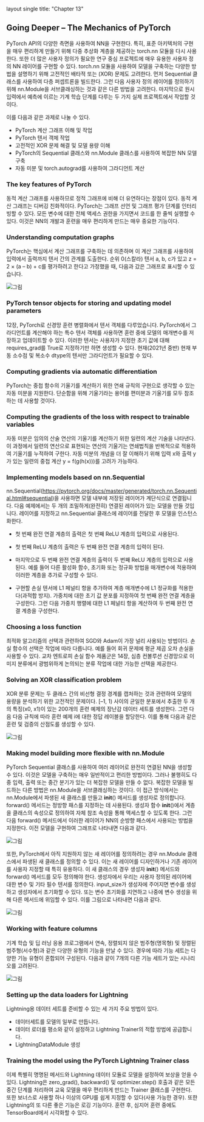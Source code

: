 layout single title: "Chapter 13"


## Going Deeper – The Mechanics of PyTorch

 PyTorch API의 다양한 측면을 사용하여 NN을 구현한다. 특히, 표준 아키텍처의 구현을 매우 편리하게 만들기 위해 다중 추상화 계층을 제공하는 torch.nn 모듈을 다시 사용한다. 또한 더 많은 사용자 정의가 필요한 연구 중심 프로젝트에 매우 유용한 사용자 정의 NN 레이어를 구현할 수 있다. 
torch.nn 모듈을 사용하여 모델을 구축하는 다양한 방법을 설명하기 위해 고전적인 배타적 또는 (XOR) 문제도 고려한다. 먼저 Sequential 클래스를 사용하여 다층 퍼셉트론을 빌드한다. 그런 다음 사용자 정의 레이어를 정의하기 위해 nn.Module을 서브클래싱하는 것과 같은 다른 방법을 고려한다. 마지막으로 원시 입력에서 예측에 이르는 기계 학습 단계를 다루는 두 가지 실제 프로젝트에서 작업할 것이다.

이를 다음과 같은 과제로 나눌 수 있다.

- PyTorch 계산 그래프 이해 및 작업
- PyTorch 텐서 객체 작업
- 고전적인 XOR 문제 해결 및 모델 용량 이해
- PyTorch의 Sequential 클래스와 nn.Module 클래스를 사용하여 복잡한 NN 모델 구축
- 자동 미분 및 torch.autograd를 사용하여 그라디언트 계산

### The key features of PyTorch

 동적 계산 그래프를 사용하므로 정적 그래프에 비해 더 유연하다는 장점이 있다. 동적 계산 그래프는 디버깅 친화적이다. PyTorch는 그래프 선언 및 그래프 평가 단계를 인터리빙할 수 있다. 모든 변수에 대한 전체 액세스 권한을 가지면서 코드를 한 줄씩 실행할 수 있다. 이것은 NN의 개발과 훈련을 매우 편리하게 만드는 매우 중요한 기능이다.



### Understanding computation graphs

PyTorch는 핵심에서 계산 그래프를 구축하는 데 의존하며 이 계산 그래프를 사용하여 입력에서 출력까지 텐서 간의 관계를 도출한다. 순위 0(스칼라) 텐서 a, b, c가 있고 z = 2 × (a – b) + c를 평가하려고 한다고 가정했을 때, 다음과 갔은 그래프로 표시할 수 있습니다.

![그림](/image/image-20221113043711481.png)

### PyTorch tensor objects for storing and updating model parameters

12장, PyTorch로 신경망 훈련 병렬화에서 텐서 객체를 다루었습니다. PyTorch에서 그라디언트를 계산해야 하는 특수 텐서 객체를 사용하면 훈련 중에 모델의 매개변수를 저장하고 업데이트할 수 있다. 이러한 텐서는 사용자가 지정한 초기 값에 대해 requires_grad를 True로 지정하기만 하면 생성할 수 있다. 현재(2021년 중반) 현재 부동 소수점 및 복소수 dtype의 텐서만 그라디언트가 필요할 수 있다.

### Computing gradients via automatic differentiation

PyTorch는 중첩 함수의 기울기를 계산하기 위한 연쇄 규칙의 구현으로 생각할 수 있는 자동 미분을 지원한다. 단순함을 위해 기울기라는 용어를 편미분과 기울기를 모두 참조하는 데 사용할 것이다.



### Computing the gradients of the loss with respect to trainable variables

자동 미분은 임의의 산술 연산의 기울기를 계산하기 위한 일련의 계산 기술을 나타낸다. 이 과정에서 일련의 연산으로 표현되는 연산의 기울기는 연쇄법칙을 반복적으로 적용하여 기울기를 누적하여 구한다. 자동 미분의 개념을 더 잘 이해하기 위해 입력 x와 출력 y가 있는 일련의 중첩 계산 y = f(g(h(x)))를 고려가 가능하다.



### Implementing models based on nn.Sequential

nn.Sequential(https://pytorch.org/docs/master/generated/torch.nn.Sequential.html#sequential)을 사용하면 모델 내부에 저장된 레이어가 계단식으로 연결됩니다. 다음 예제에서는 두 개의 조밀하게(완전히) 연결된 레이어가 있는 모델을 만들 것입니다. 레이어를 지정하고 nn.Sequential 클래스에 레이어를 전달한 후 모델을 인스턴스화한다. 

- 첫 번째 완전 연결 계층의 출력은 첫 번째 ReLU 계층의 입력으로 사용된다. 

- 첫 번째 ReLU 계층의 출력은 두 번째 완전 연결 계층의 입력이 된다. 

- 마지막으로 두 번째 완전 연결 계층의 출력이 두 번째 ReLU 계층의 입력으로 사용된다.
  예를 들어 다른 활성화 함수, 초기화 또는 정규화 방법을 매개변수에 적용하여 이러한 계층을 추가로 구성할 수 있다.

* 구현할 손실 텐서에 L1 페널티 항을 추가하여 계층 매개변수에 L1 정규화를 적용한다(과적합 방지). 가중치에 대한 초기 값 분포를 지정하여 첫 번째 완전 연결 계층을 구성한다. 그런 다음 가중치 행렬에 대한 L1 페널티 항을 계산하여 두 번째 완전 연결 계층을 구성한다.

###  Choosing a loss function

최적화 알고리즘의 선택과 관련하여 SGD와 Adam이 가장 널리 사용되는 방법이다. 손실 함수의 선택은 작업에 따라 다릅니다. 예를 들어 회귀 문제에 평균 제곱 오차 손실을 사용할 수 있다.
교차 엔트로피 손실 함수 제품군은 14장, 심층 컨볼루션 신경망으로 이미지 분류에서 광범위하게 논의되는 분류 작업에 대한 가능한 선택을 제공한다.

### Solving an XOR classification problem

XOR 분류 문제는 두 클래스 간의 비선형 결정 경계를 캡처하는 것과 관련하여 모델의 용량을 분석하기 위한 고전적인 문제이다. [–1, 1) 사이의 균일한 분포에서 추출한 두 개의 특징(x0, x1)이 있는 200개의 훈련 예제의 장난감 데이터 세트를 생성한다. 그런 다음 다음 규칙에 따라 훈련 예제 i에 대한 정답 레이블을 할당한다. 이를 통해 다음과 같은 훈련 및 검증의 산점도를 생성할 수 있다.

![그림](/image/image-20221113055536054.png)



### Making model building more flexible with nn.Module

 PyTorch Sequential 클래스를 사용하여 여러 레이어로 완전히 연결된 NN을 생성할 수 있다. 이것은 모델을 구축하는 매우 일반적이고 편리한 방법이다. 그러나 불행히도 다중 입력, 출력 또는 중간 분기가 있는 더 복잡한 모델을 만들 수 없다. 
복잡한 모델을 빌드하는 다른 방법은 nn.Module을 서브클래싱하는 것이다. 이 접근 방식에서는 nn.Module에서 파생된 새 클래스를 만들고 __init__() 메서드를 생성자로 정의합니다. forward() 메서드는 정방향 패스를 지정하는 데 사용된다. 생성자 함수 __init__()에서 계층을 클래스의 속성으로 정의하여 자체 참조 속성을 통해 액세스할 수 있도록 한다. 그런 다음 forward() 메서드에서 이러한 레이어가 NN의 순방향 패스에서 사용되는 방법을 지정한다. 이전 모델을 구현하여 그래프로 나타내면 다음과 같다.

![그림](/image/image-20221113055643044.png)

또한, PyTorch에서 아직 지원하지 않는 새 레이어를 정의하려는 경우 nn.Module 클래스에서 파생된 새 클래스를 정의할 수 있다. 이는 새 레이어를 디자인하거나 기존 레이어를 사용자 지정할 때 특히 유용하다.
 이 새 클래스의 경우 생성자 __init__() 메서드와 forward() 메서드를 모두 정의해야 한다. 생성자에서 우리는 사용자 정의된 레이어에 대한 변수 및 기타 필수 텐서를 정의한다. input_size가 생성자에 주어지면 변수를 생성하고 생성자에서 초기화할 수 있다. 또는 변수 초기화를 지연하고 나중에 변수 생성을 위해 다른 메서드에 위임할 수 있다.
이를 그림으로 나타내면 다음과 같다.

![그림](/image/image-20221113055713847.png)



### Working with feature columns



기계 학습 및 딥 러닝 응용 프로그램에서 연속, 정렬되지 않은 범주형(명목형) 및 정렬된 범주형(서수형)과 같은 다양한 유형의 기능을 만날 수 있다. 경우에 따라 기능 세트는 다양한 기능 유형이 혼합되어 구성된다. 다음과 같이 7개의 다른 기능 세트가 있는 시나리오를 고려된다.

![그림](/image/image-20221113055746306.png)



### Setting up the data loaders for Lightning

Lightning용 데이터 세트를 준비할 수 있는 세 가지 주요 방법이 있다.

- 데이터세트를 모델의 일부로 만듭니다.
- 데이터 로더를 평소와 같이 설정하고 Lightning Trainer의 적합 방법에 공급합니다. 
- LightningDataModule 생성
  
  

### Training the model using the PyTorch Lightning Trainer class

이제 특별히 명명된 메서드와 Lightning 데이터 모듈로 모델을 설정하여 보상을 얻을 수 있다. Lightning은 zero_grad(), backward() 및 optimizer.step() 호출과 같은 모든 중간 단계를 처리하여 교육 모델을 매우 편리하게 만드는 Trainer 클래스를 구현한다. 또한 보너스로 사용할 하나 이상의 GPU를 쉽게 지정할 수 있다(사용 가능한 경우). 또한 Lightning의 또 다른 좋은 기능은 로깅 기능이다. 훈련 후, 심지어 훈련 중에도 TensorBoard에서 시각화할 수 있다. 

